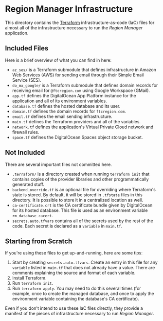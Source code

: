 # Region Manager Infrastructure

This directory contains the [Terraform](https://www.terraform.io/) infrastructure-as-code (IaC) files for almost all of the infrastructure necessary to run the _Region Manager_ application.

## Included Files

Here is a brief overview of what you can find in here:

* `az_ses/` is a Terraform submodule that defines infrastructure in Amazon Web Services (AWS) for sending email through their Simple Email Service (SES).
* `do_mx_google/` is a Terraform submodule that defines domain records for receiving email for `@ftcregion.com` using Google Workspace (GMail).
* `app.tf` defines the DigitalOcean App Platform instance for the application and all of its environment variables.
* `database.tf` defines the hosted database and its user.
* `domain.tf` defines the domain records for `ftcregion.com`.
* `email.tf` defines the email sending infrastructure.
* `main.tf` defines the Terraform providers and all of the variables.
* `network.tf` defines the application's Virtual Private Cloud network and firewall rules.
* `space.tf` defines the DigitalOcean Spaces object storage bucket.

## Not Included

There are several important files not committed here.

* `.terraform/` is a directory created when running `terraform init` that contains copies of the provider libraries and other programmatically generated stuff.
* `backend_override.tf` is an optional file for overriding where Terraform's state is stored.
  By default, it will be stored in `.tfstate` files in this directory.
  It is possible to store it in a centralized location as well.
* `ca-certificate.crt` is the CA certificate bundle given by DigitalOcean for its hosted database.
  This file is used as an environment variable `rm_database_cacert`.
* `secrets.auto.tfvars` contains all of the secrets used by the rest of the code.
  Each secret is declared as a `variable` in `main.tf`.

## Starting from Scratch

If you're using these files to get up-and-running, here are some tips:

1. Start by creating `secrets.auto.tfvars`.
  Create an entry in this file for any `variable` listed in `main.tf` that does not already have a value.
  There are comments explaining the source and format of each variable.
2. Install Terraform.
3. Run `terraform init`.
4. Run `terraform apply`.
  You may need to do this several times (for example, once to create the managed database, and once to apply the environment variable containing the database's CA certificate).

Even if you don't intend to use these IaC files directly, they provide a manifest of the pieces of infrastructure necessary to run _Region Manager_.
